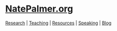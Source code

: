 # [NatePalmer.org](https://ishimby.github.io/natepalmer/index.html)

[Research](https://ishimby.github.io/natepalmer/research.html) | [Teaching](https://ishimby.github.io/natepalmer/teaching.html) | [Resources](https://ishimby.github.io/natepalmer/resources.html) | [Speaking](https://ishimby.github.io/natepalmer/speaking.html) | [Blog](https://ishimby.github.io/natepalmer/blog.html)


